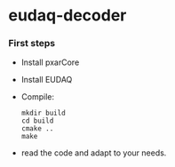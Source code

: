 eudaq-decoder
=====

### First steps

* Install pxarCore
* Install EUDAQ
* Compile:

  ```
  mkdir build
  cd build
  cmake ..
  make
  ```
  
* read the code and adapt to your needs.
